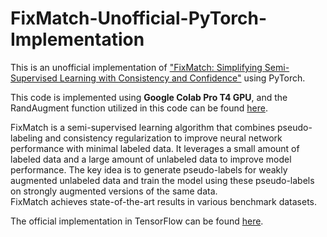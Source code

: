 # FixMatch-Unofficial-PyTorch-Implementation
This is an unofficial implementation of ["FixMatch: Simplifying Semi-Supervised Learning with Consistency and Confidence"](https://arxiv.org/abs/2001.07685) using PyTorch. 

This code is implemented using <b>Google Colab Pro T4 GPU</b>, and the RandAugment function utilized in this code can be found [here](https://github.com/alhossainn/Data-Augmentation-Techniques-for-Image-Processing).

FixMatch is a semi-supervised learning algorithm that combines pseudo-labeling and consistency regularization to improve neural network performance with minimal labeled data. It leverages a small amount of labeled data and a large amount of unlabeled data to improve model performance. The key idea is to generate pseudo-labels for weakly augmented unlabeled data and train the model using these pseudo-labels on strongly augmented versions of the same data.  <br> FixMatch achieves state-of-the-art results in various benchmark datasets.

The official implementation in TensorFlow can be found [here](https://github.com/google-research/fixmatch).
